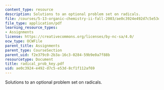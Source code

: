 ```yaml
---
content_type: resource
description: Solutions to an optional problem set on radicals.
file: /courses/5-13-organic-chemistry-ii-fall-2003/ae0c3924e492d7c5e53d8cf1f112af69_radical_prob_key.pdf
file_type: application/pdf
learning_resource_types:
- Assignments
license: https://creativecommons.org/licenses/by-nc-sa/4.0/
ocw_type: OCWFile
parent_title: Assignments
parent_type: CourseSection
parent_uid: f2e379c0-2b3a-16c3-0284-59b9e0a7f88b
resourcetype: Document
title: radical_prob_key.pdf
uid: ae0c3924-e492-d7c5-e53d-8cf1f112af69
---
```

Solutions to an optional problem set on radicals.